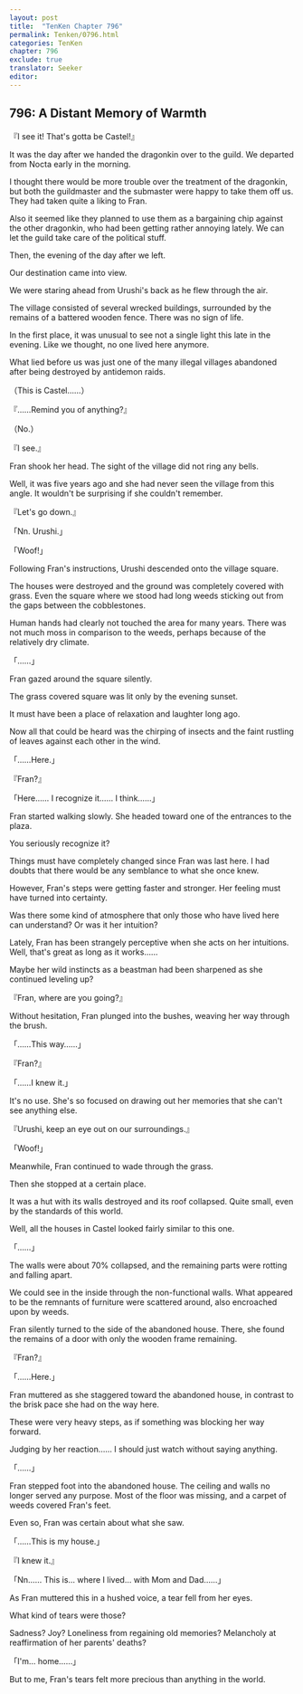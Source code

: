 ```yaml
---
layout: post
title:  "TenKen Chapter 796"
permalink: Tenken/0796.html
categories: TenKen
chapter: 796
exclude: true
translator: Seeker
editor: 
---
```

<h2 id="ch796">796: A Distant Memory of Warmth</h2>

<p>『I see it! That's gotta be Castel!』</p>

<p>It was the day after we handed the dragonkin over to the guild. We departed from Nocta early in the morning.</p>
 
<p>I thought there would be more trouble over the treatment of the dragonkin, but both the guildmaster and the submaster were happy to take them off us. They had taken quite a liking to Fran.</p>

<p>Also it seemed like they planned to use them as a bargaining chip against the other dragonkin, who had been getting rather annoying lately. We can let the guild take care of the political stuff.</p>

<p>Then, the evening of the day after we left.</p>

<p>Our destination came into view.</p>

<p>We were staring ahead from Urushi's back as he flew through the air.</p>

<p>The village consisted of several wrecked buildings, surrounded by the remains of a battered wooden fence. There was no sign of life.</p>

<p>In the first place, it was unusual to see not a single light this late in the evening. Like we thought, no one lived here anymore.</p>

<p>What lied before us was just one of the many illegal villages abandoned after being destroyed by antidemon raids.</p>

<p>（This is Castel……）</p>
<p>『……Remind you of anything?』</p>
<p>（No.）</p>
<p>『I see.』</p>

<p>Fran shook her head. The sight of the village did not ring any bells.</p>

<p>Well, it was five years ago and she had never seen the village from this angle. It wouldn't be surprising if she couldn't remember.</p>

<p>『Let's go down.』</p>
<p>「Nn. Urushi.」</p>
<p>「Woof!」</p>

<p>Following Fran's instructions, Urushi descended onto the village square.</p>

<p>The houses were destroyed and the ground was completely covered with grass. Even the square where we stood had long weeds sticking out from the gaps between the cobblestones.</p>

<p>Human hands had clearly not touched the area for many years. There was not much moss in comparison to the weeds, perhaps because of the relatively dry climate.</p>

<p>「……」</p>

<p>Fran gazed around the square silently.</p>

<p>The grass covered square was lit only by the evening sunset.</p>

<p>It must have been a place of relaxation and laughter long ago.</p>

<p>Now all that could be heard was the chirping of insects and the faint rustling of leaves against each other in the wind.</p>

<p>「……Here.」</p>
<p>『Fran?』</p>
<p>「Here…… I recognize it…… I think……」</p>

<p>Fran started walking slowly. She headed toward one of the entrances to the plaza.</p>

<p>You seriously recognize it?</p>

<p>Things must have completely changed since Fran was last here. I had doubts that there would be any semblance to what she once knew.</p>

<p>However, Fran's steps were getting faster and stronger. Her feeling must have turned into certainty.</p>

<p>Was there some kind of atmosphere that only those who have lived here can understand? Or was it her intuition?</p>

<p>Lately, Fran has been strangely perceptive when she acts on her intuitions. Well, that's great as long as it works……</p>

<p>Maybe her wild instincts as a beastman had been sharpened as she continued leveling up?</p>

<p>『Fran, where are you going?』</p>

<p>Without hesitation, Fran plunged into the bushes, weaving her way through the brush.</p>

<p>「……This way……」</p>
<p>『Fran?』</p>
<p>「……I knew it.」</p>

<p>It's no use. She's so focused on drawing out her memories that she can't see anything else.</p>

<p>『Urushi, keep an eye out on our surroundings.』</p>
<p>「Woof!」</p>

<p>Meanwhile, Fran continued to wade through the grass.</p>

<p>Then she stopped at a certain place.</p>

<p>It was a hut with its walls destroyed and its roof collapsed. Quite small, even by the standards of this world.</p>

<p>Well, all the houses in Castel looked fairly similar to this one.</p>

<p>「……」</p>

<p>The walls were about 70% collapsed, and the remaining parts were rotting and falling apart.</p>

<p>We could see in the inside through the non-functional walls. What appeared to be the remnants of furniture were scattered around, also encroached upon by weeds.</p>

<p>Fran silently turned to the side of the abandoned house. There, she found the remains of a door with only the wooden frame remaining.</p>

<p>『Fran?』</p>
<p>「……Here.」</p>

<p>Fran muttered as she staggered toward the abandoned house, in contrast to the brisk pace she had on the way here.</p>

<p>These were very heavy steps, as if something was blocking her way forward.</p>

<p>Judging by her reaction…… I should just watch without saying anything.</p>

<p>「……」</p>

<p>Fran stepped foot into the abandoned house. The ceiling and walls no longer served any purpose. Most of the floor was missing, and a carpet of weeds covered Fran's feet.</p>

<p>Even so, Fran was certain about what she saw.</p>

<p>「……This is my house.」</p>
<p>『I knew it.』</p>
<p>「Nn…… This is… where I lived… with Mom and Dad……」</p>

<p>As Fran muttered this in a hushed voice, a tear fell from her eyes.</p>

<p>What kind of tears were those?</p>

<p>Sadness? Joy? Loneliness from regaining old memories? Melancholy at reaffirmation of her parents' deaths?</p>

<p>「I'm… home……」</p>

<p>But to me, Fran's tears felt more precious than anything in the world.</p>



